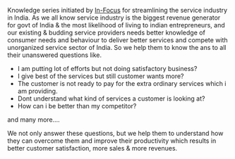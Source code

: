 Knowledge series initiated by [In-Focus](http://in-focus.in) for streamlining the service industry in India. As we all know service industry is the biggest revenue generator for govt of India & the most likelihood of living to indian entrepreneurs, and our existing & budding service providers needs better knowledge of consumer needs and behaviour to deliver better services and compete with unorganized service sector of India. So we help them to know the ans to all their unanswered questions like.

- I am putting lot of efforts but not doing satisfactory business?
- I give best of the services but still customer wants more?
- The customer is not ready to pay for the extra ordinary services which i am providing.
- Dont understand what kind of services a customer is looking at?
- How can i be better than my competitor?

and many more....

We not only answer these questions, but we help them to understand how they can overcome them and improve their productivity which results in better customer satisfaction, more sales & more revenues.
